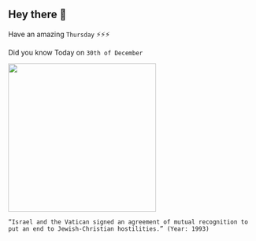## Hey there 👋
Have an amazing `Thursday` ⚡⚡⚡

Did you know Today on `30th of December`
 
 [<img src="https://www.thejc.com/image/policy:1.84095:1480905719/pope-peres.jpg" width="300" />](https://www.thejc.com/on-this-day-israel-and-the-vatican-establish-diplomatic-relations-1.20267) 
 ```
“Israel and the Vatican signed an agreement of mutual recognition to put an end to Jewish-Christian hostilities.” (Year: 1993)
```
